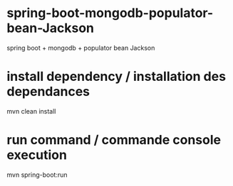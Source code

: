 # spring-boot-mongodb-populator-bean-Jackson
spring boot + mongodb + populator bean Jackson


# install dependency / installation des dependances

mvn clean install

# run command / commande console execution

mvn spring-boot:run
